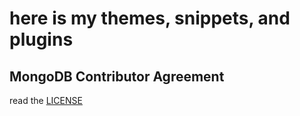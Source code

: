 # here is my themes, snippets, and plugins
## MongoDB Contributor Agreement
read the [LICENSE](https://github.com/unknown81311/BD_Addons/blob/main/LICENSE.pdf)
